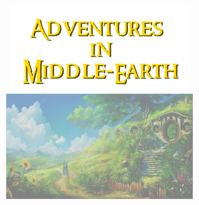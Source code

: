 <div style="text-align:center"><img src="src/main/resources/static/image/banner.png?raw=true" /></div>
<div style="text-align:center"><img src="src/main/resources/static/image/lotr.jpg?raw=true" /></div>
